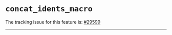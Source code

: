 # `concat_idents_macro`

The tracking issue for this feature is: [#29599]

[#29599]: https://github.com/rust-lang/rust/issues/29599

------------------------
